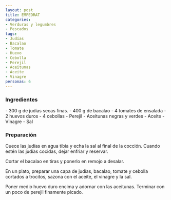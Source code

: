 ```yaml
---
layout: post
title: EMPEDRAT
categories:
- Verduras y legumbres
- Pescados
tags: 
- Judías
- Bacalao
- Tomate
- Huevo
- Cebolla
- Perejil
- Aceitunas
- Aceite
- Vinagre
personas: 6 
---
```

<h3>Ingredientes</h3>
- 300 g de judías secas finas.
- 400 g de bacalao
- 4 tomates de ensalada
- 2 huevos duros
- 4 cebollas
- Perejil
- Aceitunas negras y verdes
- Aceite
- Vinagre
- Sal

<h3>Preparación</h3>
Cuece las judías en agua tibia y echa la sal al final de la cocción. Cuando estén las judías cocidas, dejar enfriar y reservar.

Cortar el bacalao en tiras y ponerlo en remojo a desalar.

En un plato, preparar una capa de judías, bacalao, tomate y cebolla cortados a trocitos, sazona con el aceite, el vinagre y la sal.

Poner medio huevo duro encima y adornar con las aceitunas. Terminar con un poco de perejil finamente picado.
